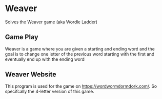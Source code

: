 # Weaver
Solves the Weaver game (aka Wordle Ladder)

## Game Play
Weaver is a game where you are given a starting and ending word and the goal is to change one letter of the previous word starting with the first and 
eventually end up with the ending word 

## Weaver Website
This program is used for the game on https://wordwormdormdork.com/. So specifcally the 4-letter version of this game.

